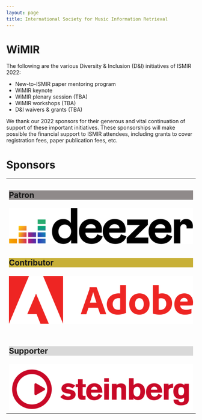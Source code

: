 ```yaml
---
layout: page
title: International Society for Music Information Retrieval
---
```

# WiMIR

The following are the various Diversity & Inclusion (D&I) initiatives of ISMIR 2022:
* New-to-ISMIR paper mentoring program
* WiMIR keynote
* WiMIR plenary session (TBA)
* WiMIR workshops (TBA)
* D&I waivers & grants (TBA)

We thank our 2022 sponsors for their generous and vital continuation of support of these important initiatives. These sponsorships will make possible the financial  support to ISMIR attendees, including grants to cover registration fees, paper publication fees, etc.
<h1>Sponsors</h1>
<table class="customtable">
    <tr>
        <td class="teamsection" colspan="4">
            <h2 class="sponsorhead" style="background-color:#8f8a8a;">Patron</h2>
        </td>
    </tr>
    <tr>
        <td class="teamsection">
            <a href="https://deezer.com" target="_blank"><img src="../assets/sponsors/deezer_logo.png" alt="Avatar" class="platinum-wrapper"></a>
        </td>
    </tr>
    <tr>
        <td class="teamsection" colspan="4">
            <h2 class="sponsorhead" style="background-color:#c8b037;">Contributor</h2>
        </td>
    </tr>
    <tr>
        <td class="teamsection">
            <a href="https://www.adobe.com" target="_blank"><img src="../assets/sponsors/Adobe-logo.png" alt="Avatar" class="gold-wrapper"></a>
        </td>
    </tr>
    <tr>
       <td>&nbsp;</td>
    </tr>
    <tr>
        <td class="teamsection" colspan="4">
            <h2 class="sponsorhead" style="background-color:#d9d9d9;">Supporter</h2>
        </td>
    </tr>
    <tr>
        <td class="teamsection">
            <a href="https://www.steinberg.net/" target="_blank"><img src="../assets/sponsors/Steinberg-logo.png" alt="Avatar" class="silver-wrapper"></a>
        </td>
    </tr>
</table>
<br><br>
